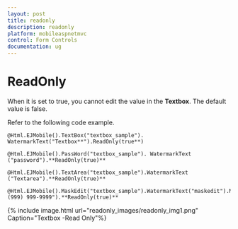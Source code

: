```yaml
---
layout: post
title: readonly
description: readonly
platform: mobileaspnetmvc
control: Form Controls
documentation: ug
---
```


# ReadOnly

When it is set to true, you cannot edit the value in the **Textbox**. The default value is false.

Refer to the following code example.



    @Html.EJMobile().TextBox("textbox_sample"). WatermarkText("Textbox**").ReadOnly(true**)

    @Html.EJMobile().PassWord("textbox_sample"). WatermarkText ("password").**ReadOnly(true)**

    @Html.EJMobile().TextArea("textbox_sample").WatermarkText ("Textarea").**ReadOnly(true)**

    @Html.EJMobile().MaskEdit("textbox_sample").WatermarkText("maskedit").Mask("+1 (999) 999-9999").**ReadOnly(true)**



{% include image.html url="readonly_images/readonly_img1.png" Caption="Textbox -Read Only"%}

